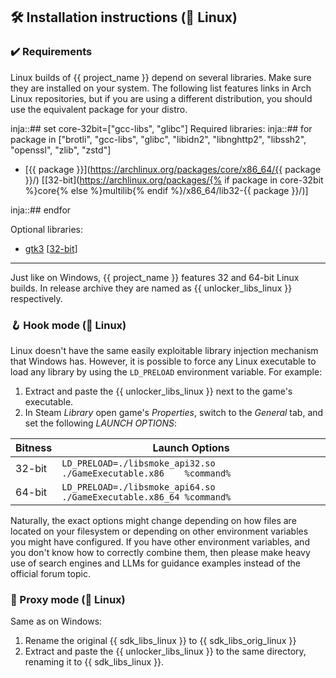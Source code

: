 ## 🛠 Installation instructions (🐧 Linux)

### ✔️ Requirements

Linux builds of {{ project_name }} depend on several libraries. Make sure they are installed on your system.
The following list features links in Arch Linux repositories, but if you are using a different distribution,
you should use the equivalent package for your distro.

inja::## set core-32bit=["gcc-libs", "glibc"]
Required libraries:
inja::## for package in ["brotli", "gcc-libs", "glibc", "libidn2", "libnghttp2", "libssh2", "openssl", "zlib", "zstd"]
- [{{ package }}](https://archlinux.org/packages/core/x86_64/{{ package }}/)
  [[32-bit](https://archlinux.org/packages/{% if package in core-32bit %}core{% else %}multilib{% endif %}/x86_64/lib32-{{ package }}/)]

inja::## endfor

Optional libraries:
- [gtk3](https://archlinux.org/packages/extra/x86_64/gtk3/)
  [[32-bit](https://archlinux.org/packages/multilib/x86_64/lib32-gtk3/)]

---

Just like on Windows, {{ project_name }} features 32 and 64-bit Linux builds.
In release archive they are named as {{ unlocker_libs_linux }} respectively.

### 🪝 Hook mode (🐧 Linux)

Linux doesn't have the same easily exploitable library injection mechanism that Windows has.
However, it is possible to force any Linux executable to load any library by using the
`LD_PRELOAD` environment variable.
For example:

1. Extract and paste the {{ unlocker_libs_linux }} next to the game's executable.
2. In Steam _Library_ open game's _Properties_, switch to the _General_ tab, and set the following _LAUNCH OPTIONS_:

| Bitness | Launch Options                                                     |
|---------|--------------------------------------------------------------------|
| 32-bit  | `LD_PRELOAD=./libsmoke_api32.so ./GameExecutable.x86    %command%` |
| 64-bit  | `LD_PRELOAD=./libsmoke_api64.so ./GameExecutable.x86_64 %command%` |

Naturally, the exact options might change depending on how files are located on your filesystem
or depending on other environment variables you might have configured.
If you have other environment variables, and you don't know how to correctly combine them,
then please make heavy use of search engines and LLMs for guidance examples instead of the official forum topic.

### 🔀 Proxy mode (🐧 Linux)

Same as on Windows:
1. Rename the original {{ sdk_libs_linux }} to {{ sdk_libs_orig_linux }}
2. Extract and paste the {{ unlocker_libs_linux }} to the same directory, renaming it to {{ sdk_libs_linux }}.